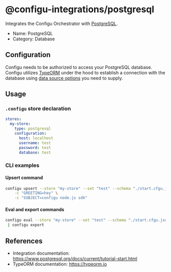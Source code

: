 # @configu-integrations/postgresql

Integrates the Configu Orchestrator with [PostgreSQL](https://www.postgresql.org).

- Name: PostgreSQL
- Category: Database

## Configuration

Configu needs to be authorized to access your PostgreSQL database. Configu utilizes [TypeORM](https://typeorm.io) under the hood to establish a connection with the database using [data source options](https://typeorm.io/data-source-options#postgres--cockroachdb-data-source-options) you need to supply.

## Usage

### `.configu` store declaration

```yaml
stores:
  my-store:
    type: postgresql
    configuration:
      host: localhost
      username: test
      password: test
      database: test
```

### CLI examples

#### Upsert command

```bash
configu upsert --store "my-store" --set "test" --schema "./start.cfgu.json" \
    -c "GREETING=hey" \
    -c "SUBJECT=configu node.js sdk"
```

#### Eval and export commands

```bash
configu eval --store "my-store" --set "test" --schema "./start.cfgu.json" \
 | configu export
```

## References

- Integration documentation: https://www.postgresql.org/docs/current/tutorial-start.html
- TypeORM documentation: https://typeorm.io
